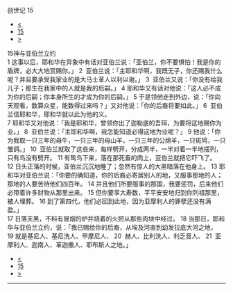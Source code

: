 ﻿





 创世记 15




* [<](bible/GEN14.md)
* [15](bible/GEN.md)
* [>](bible/GEN16.md)



 
15神与亚伯兰立约  
1 这事以后，耶和华在异象中有话对亚伯兰说：「亚伯兰，你不要惧怕！我是你的盾牌，必大大地赏赐你。」 
2  亚伯兰说：「主耶和华啊，我既无子，你还赐我什么呢？并且要承受我家业的是大马士革人以利以谢。」 
3  亚伯兰又说：「你没有给我儿子；那生在我家中的人就是我的后嗣。」 
4 耶和华又有话对他说：「这人必不成为你的后嗣；你本身所生的才成为你的后嗣。」 
5 于是领他走到外边，说：「你向天观看，数算众星，能数得过来吗？」又对他说：「你的后裔将要如此。」 
6  亚伯兰信耶和华，耶和华就以此为他的义。  
7 耶和华又对他说：「我是耶和华，曾领你出了迦勒底的吾珥，为要将这地赐你为业。」 
8  亚伯兰说：「主耶和华啊，我怎能知道必得这地为业呢？」 
9 他说：「你为我取一只三年的母牛，一只三年的母山羊，一只三年的公绵羊，一只斑鸠，一只雏鸽。」 
10  亚伯兰就取了这些来，每样劈开，分成两半，一半对着一半地摆列，只有鸟没有劈开。 
11 有鸷鸟下来，落在那死畜的肉上，亚伯兰就把它吓飞了。  
12 日头正落的时候，亚伯兰沉沉地睡了；忽然有惊人的大黑暗落在他身上。 
13 耶和华对亚伯兰说：「你要的确知道，你的后裔必寄居别人的地，又服事那地的人；那地的人要苦待他们四百年。 
14 并且他们所要服事的那国，我要惩罚，后来他们必带着许多财物从那里出来。 
15 但你要享大寿数，平平安安地归到你列祖那里，被人埋葬。 
16 到了第四代，他们必回到此地，因为亚摩利人的罪孽还没有满盈。」  
17 日落天黑，不料有冒烟的炉并烧着的火把从那些肉块中经过。 
18 当那日，耶和华与亚伯兰立约，说：「我已赐给你的后裔，从埃及河直到幼发拉底大河之地， 
19 就是基尼人、基尼洗人、甲摩尼人、 
20  赫人、比利洗人、利乏音人、 
21  亚摩利人、迦南人、革迦撒人、耶布斯人之地。」 
* [<](bible/GEN14.md)
* [15](bible/GEN.md)
* [>](bible/GEN16.md)





---









